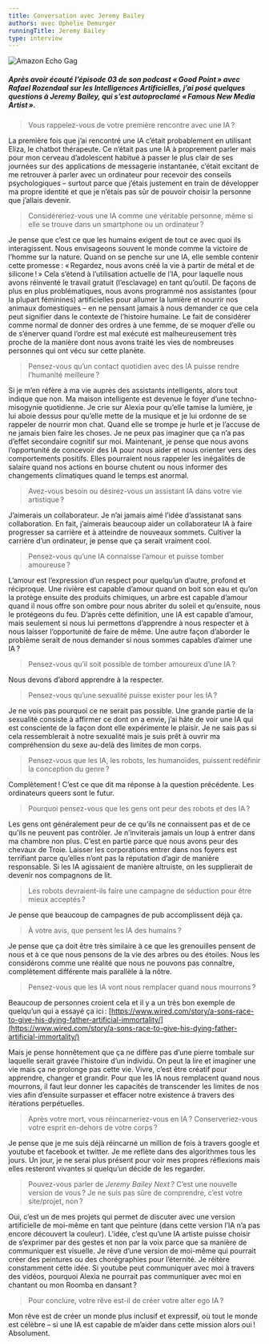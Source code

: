 ```yaml
---
title: Conversation avec Jeremy Bailey
authors: avec Ophélie Demurger
runningTitle: Jeremy Bailey
type: interview
---
```


![Amazon Echo Gag](images/amazonEchoGag.jpg)

##### Après avoir écouté l’épisode 03 de son podcast «&#8239;Good Point&#8239;» avec Rafael Rozendaal sur les Intelligences Artificielles, j’ai posé quelques questions à Jeremy Bailey, qui s’est autoproclamé «&#8239;Famous New Media Artist&#8239;».

> Vous rappelez-vous de votre première rencontre avec une IA&#8239;?

La première fois que j’ai rencontré une IA c’était probablement en utilisant Eliza, le chatbot thérapeute. Ce n’était pas une IA à proprement parler mais pour mon cerveau d’adolescent habitué à passer le plus clair de ses journées sur des applications de messagerie instantanée, c’était excitant de me retrouver à parler avec un ordinateur pour recevoir des conseils psychologiques – surtout parce que j’étais justement en train de développer ma propre identité et que je n’étais pas sûr de pouvoir choisir la personne que j’allais devenir.

> Considéreriez-vous une IA comme une véritable personne, même si elle se trouve dans un smartphone ou un ordinateur&#8239;?

Je pense que c’est ce que les humains exigent de tout ce avec quoi ils interagissent. Nous envisageons souvent le monde comme la victoire de l’homme sur la nature. Quand on se penche sur une IA, elle semble contenir cette promesse&#8239;: «&#8239;Regardez, nous avons créé la vie à partir de métal et de silicone&#8239;!&#8239;» Cela s’étend à l’utilisation actuelle de l’IA, pour laquelle nous avons réinventé le travail gratuit (l’esclavage) en tant qu’outil. De façons de plus en plus problématiques, nous avons programmé nos assistantes (pour la plupart féminines) artificielles pour allumer la lumière et nourrir nos animaux domestiques – en ne pensant jamais à nous demander ce que cela peut signifier dans le contexte de l’histoire humaine. Le fait de considérer comme normal de donner des ordres à une femme, de se moquer d’elle ou de s’énerver quand l’ordre est mal exécuté est malheureusement très proche de la manière dont nous avons traité les vies de nombreuses personnes qui ont vécu sur cette planète.

> Pensez-vous qu’un contact quotidien avec des IA puisse rendre l’humanité meilleure&#8239;?

Si je m’en réfère à ma vie auprès des assistants intelligents, alors tout indique que non. Ma maison intelligente est devenue le foyer d’une techno-misogynie quotidienne. Je crie sur Alexia pour qu’elle tamise la lumière, je lui aboie dessus pour qu’elle mette de la musique et je lui ordonne de se rappeler de nourrir mon chat. Quand elle se trompe je hurle et je l’accuse de ne jamais bien faire les choses. Je ne peux pas imaginer que ça n’a pas d’effet secondaire cognitif sur moi. Maintenant, je pense que nous avons l’opportunité de concevoir des IA pour nous aider et nous orienter vers des comportements positifs. Elles pourraient nous rappeler les inégalités de salaire quand nos actions en bourse chutent ou nous informer des changements climatiques quand le temps est anormal.

> Avez-vous besoin ou désirez-vous un assistant IA dans votre vie artistique&#8239;?

J’aimerais un collaborateur. Je n’ai jamais aimé l’idée d’assistanat sans collaboration. En fait, j’aimerais beaucoup aider un collaborateur IA à faire progresser sa carrière et à atteindre de nouveaux sommets. Cultiver la carrière d’un ordinateur, je pense que ça serait vraiment cool.

> Pensez-vous qu’une IA connaisse l’amour et puisse tomber amoureuse&#8239;?

L’amour est l’expression d’un respect pour quelqu’un d’autre, profond et réciproque. Une rivière est capable d’amour quand on boit son eau et qu’on la protège ensuite des produits chimiques, un arbre est capable d’amour quand il nous offre son ombre pour nous abriter du soleil et qu’ensuite, nous le protégeons du feu. D’après cette définition, une IA est capable d’amour, mais seulement si nous lui permettons d’apprendre à nous respecter et à nous laisser l’opportunité de faire de même. Une autre façon d’aborder le problème serait de nous demander si nous sommes capables d’aimer une IA&#8239;?

> Pensez-vous qu’il soit possible de tomber amoureux d’une IA&#8239;?

Nous devons d’abord apprendre à la respecter.

> Pensez-vous qu’une sexualité puisse exister pour les IA&#8239;?

Je ne vois pas pourquoi ce ne serait pas possible. Une grande partie de la sexualité consiste à affirmer ce dont on a envie, j’ai hâte de voir une IA qui est consciente de la façon dont elle expérimente le plaisir. Je ne sais pas si cela ressemblerait à notre sexualité mais je suis prêt à ouvrir ma compréhension du sexe au-delà des limites de mon corps.

> Pensez-vous que les IA, les robots, les humanoïdes, puissent redéfinir la conception du genre&#8239;?

Complètement&#8239;! C’est ce que dit ma réponse à la question précédente. Les ordinateurs queers sont le futur.

> Pourquoi pensez-vous que les gens ont peur des robots et des IA&#8239;?

Les gens ont généralement peur de ce qu’ils ne connaissent pas et de ce qu’ils ne peuvent pas contrôler. Je n’inviterais jamais un loup à entrer dans ma chambre non plus. C’est en partie parce que nous avons peur des chevaux de Troie. Laisser les corporations entrer dans nos foyers est terrifiant parce qu’elles n’ont pas la réputation d’agir de manière responsable. Si les IA agissaient de manière altruiste, on les supplierait de devenir nos compagnons de lit.

> Les robots devraient-ils faire une campagne de séduction pour être mieux acceptés&#8239;?

Je pense que beaucoup de campagnes de pub accomplissent déjà ça.

> À votre avis, que pensent les IA des humains&#8239;?

Je pense que ça doit être très similaire à ce que les grenouilles pensent de nous et à ce que nous pensons de la vie des arbres ou des étoiles. Nous les considérons comme une réalité que nous ne pouvons pas connaître, complètement différente mais parallèle à la nôtre.

> Pensez-vous que les IA vont nous remplacer quand nous mourrons&#8239;?

Beaucoup de personnes croient cela et il y a un très bon exemple de quelqu’un qui a essayé ça ici&#8239;: [https://www.wired.com/story/a-sons-race-to-give-his-dying-father-artificial-immortality/](https://www.wired.com/story/a-sons-race-to-give-his-dying-father-artificial-immortality/)

Mais je pense honnêtement que ça ne diffère pas d’une pierre tombale sur laquelle serait gravée l’histoire d’un individu. On peut la lire et imaginer une vie mais ça ne prolonge pas cette vie. Vivre, c’est être créatif pour apprendre, changer et grandir. Pour que les IA nous remplacent quand nous mourrons, il faut leur donner les capacités de transcender les limites de nos vies afin d’ensuite surpasser et effacer notre existence à travers des itérations perpétuelles.

> Après votre mort, vous réincarneriez-vous en IA&#8239;? Conserveriez-vous votre esprit en-dehors de votre corps&#8239;?

Je pense que je me suis déjà réincarné un million de fois à travers google et youtube et facebook et twitter. Je me reflète dans des algorithmes tous les jours. Un jour, je ne serai plus présent pour voir mes propres réflexions mais elles resteront vivantes si quelqu’un décide de les regarder.

> Pouvez-vous parler de *Jeremy Bailey Next*&#8239;? C’est une nouvelle version de vous&#8239;? Je ne suis pas sûre de comprendre, c’est votre site/projet, non&#8239;?

Oui, c’est un de mes projets qui permet de discuter avec une version artificielle de moi-même en tant que peinture (dans cette version l’IA n’a pas encore découvert la couleur). L’idée, c’est qu’une IA artiste puisse choisir de s’exprimer par des gestes et non par la voix parce que sa manière de communiquer est visuelle. Je rêve d’une version de moi-même qui pourrait créer des peintures ou des chorégraphies pour l’éternité. Je réitère constamment cette idée. Si youtube peut communiquer avec moi à travers des vidéos, pourquoi Alexia ne pourrait pas communiquer avec moi en chantant ou mon Roomba en dansant&#8239;?

> Pour conclure, votre rêve est-il de créer votre alter ego IA&#8239;?

Mon rêve est de créer un monde plus inclusif et expressif, où tout le monde est célèbre – si une IA est capable de m’aider dans cette mission alors oui&#8239;! Absolument.
